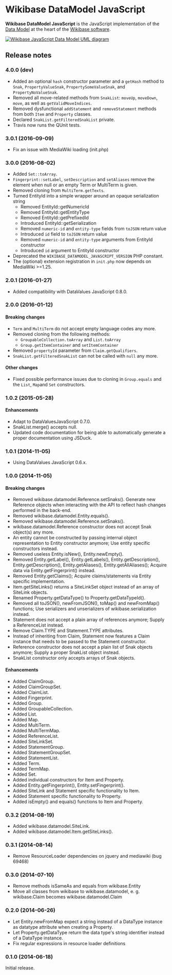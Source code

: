 # Wikibase DataModel JavaScript

**Wikibase DataModel JavaScript** is the JavaScript implementation of the
[Data Model](https://www.mediawiki.org/wiki/Wikibase/DataModel)
at the heart of the [Wikibase software](http://wikiba.se/).

[![Wikibase JavaScript Data Model UML diagram](https://upload.wikimedia.org/wikipedia/commons/thumb/c/c2/Wikibase_JavaScript_Data_Model_1.0.svg/600px-Wikibase_JavaScript_Data_Model_1.0.svg.png)](https://commons.wikimedia.org/wiki/File:Wikibase_JavaScript_Data_Model_1.0.svg)

## Release notes

### 4.0.0 (dev)

* Added an optional `hash` constructor parameter and a `getHash` method to `Snak`,
  `PropertyValueSnak`, `PropertySomeValueSnak`, and `PropertyNoValueSnak`.
* Removed all move-related methods from `SnakList`: `moveUp`, `moveDown`, `move`, as well as
  `getValidMoveIndices`.
* Removed dysfunctional `addStatement` and `removeStatement` methods from both `Item` and `Property`
  classes.
* Declared `SnakList.getFilteredSnakList` private.
* Travis now runs the QUnit tests.

### 3.0.1 (2016-09-09)

* Fix an issue with MediaWiki loading (init.php)

### 3.0.0 (2016-08-02)

* Added `Set::toArray`.
* `Fingerprint::setLabel`, `setDescription` and `setAliases` remove the element when null or an
  empty Term or MultiTerm is given.
* Removed cloning from `MultiTerm.getTexts`.
* Turned EntityId into a simple wrapper around an opaque serialization string
  * Removed EntityId::getNumericId
  * Removed EntityId::getEntityType
  * Removed EntityId::getPrefixedId
  * Introduced EntityId::getSerialization
  * Removed `numeric-id` and `entity-type` fields from `toJSON` return value
  * Introduced `id` field to `toJSON` return value
  * Removed `numeric-id` and `entity-type` arguments from EntityId constructor
  * Introduced `id` argument to EntityId constructor
* Deprecated the `WIKIBASE_DATAMODEL_JAVASCRIPT_VERSION` PHP constant.
* The (optional) extension registration in `init.php` now depends on MediaWiki >=1.25.

### 2.0.1 (2016-01-27)

* Added compatibility with DataValues JavaScript 0.8.0.

### 2.0.0 (2016-01-12)

#### Breaking changes
* `Term` and `MultiTerm` do not accept empty language codes any more.
* Removed cloning from the following methods:
  * `GroupableCollection.toArray` and `List.toArray`
  * `Group.getItemContainer` and `setItemContainer`
* Removed `propertyId` parameter from `Claim.getQualifiers`.
* `SnakList.getFilteredSnakList` can not be called with `null` any more.

#### Other changes
* Fixed possible performance issues due to cloning in `Group.equals` and the `List`, `Map`and `Set` constructors.

### 1.0.2 (2015-05-28)

#### Enhancements
* Adapt to DataValuesJavaScript 0.7.0.
* SnakList.merge() accepts null.
* Updated code documentation for being able to automatically generate a proper documentation using JSDuck.

### 1.0.1 (2014-11-05)
* Using DataValues JavaScript 0.6.x.

### 1.0.0 (2014-11-05)

#### Breaking changes
* Removed wikibase.datamodel.Reference.setSnaks(). Generate new Reference objects when interacting with the API to reflect hash changes performed in the back-end.
* Removed wikibase.datamodel.Entity.equals().
* Removed wikibase.datamodel.Reference.setSnaks().
* wikibase.datamodel.Reference constructor does not accept Snak object(s) any more.
* An entity cannot be constructed by passing internal object representation to Entity constructor anymore; Use entity specific constructors instead.
* Removed useless Entity.isNew(), Entity.newEmpty().
* Removed Entity.getLabel(), Entity.getLabels(), Entity.getDescription(), Entity.getDescription(), Entity.getAliases(), Entity.getAllAliases(); Acquire data via Entity.getFingerprint() instead.
* Removed Entity.getClaims(); Acquire claims/statements via Entity specific implementation.
* Item.getSiteLinks() returns a SiteLinkSet object instead of an array of SiteLink objects.
* Renamed Property.getDataType() to Property.getDataTypeId().
* Removed all toJSON(), newFromJSON(), toMap() and newFromMap() functions; Use serializers and unserializers of wikibase.serialization instead.
* Statement does not accept a plain array of references anymore; Supply a ReferenceList instead.
* Remove Claim.TYPE and Statement.TYPE attributes.
* Instead of inheriting from Claim, Statement now features a Claim instance that needs to be passed to the Statement constructor.
* Reference constructor does not accept a plain list of Snak objects anymore; Supply a proper SnakList object instead.
* SnakList constructor only accepts arrays of Snak objects.

#### Enhancements
* Added ClaimGroup.
* Added ClaimGroupSet.
* Added ClaimList.
* Added Fingerprint.
* Added Group.
* Added GroupableCollection.
* Added List.
* Added Map.
* Added MultiTerm.
* Added MultiTermMap.
* Added ReferenceList.
* Added SiteLinkSet.
* Added StatementGroup.
* Added StatementGroupSet.
* Added StatementList.
* Added Term.
* Added TermMap.
* Added Set.
* Added individual constructors for Item and Property.
* Added Entity.getFingerprint(), Entity.setFingerprint().
* Added SiteLink and Statement specific functionality to Item.
* Added Statement specific functionality to Property.
* Added isEmpty() and equals() functions to Item and Property.

### 0.3.2 (2014-08-19)

* Added wikibase.datamodel.SiteLink.
* Added wikibase.datamodel.Item.getSiteLinks().

### 0.3.1 (2014-08-14)

* Remove ResourceLoader dependencies on jquery and mediawiki (bug 69468)

### 0.3.0 (2014-07-10)

* Remove methods isSameAs and equals from wikibase.Entity
* Move all classes from wikibase to wikibase.datamodel, e. g.
	wikibase.Claim becomes wikibase.datamodel.Claim

### 0.2.0 (2014-06-26)

* Let Entity.newFromMap expect a string instead of a DataType instance as
	datatype attribute when creating a Property.
* Let Property.getDataType return the data type's string identifier instead of
	a DataType instance.
* Fix regular expressions in resource loader definitions

### 0.1.0 (2014-06-18)

Initial release.
